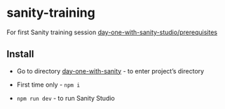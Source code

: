# sanity-training

For first Sanity training session [day-one-with-sanity-studio/prerequisites](https://training.sanity.build/module/day-one-with-sanity-studio/prerequisites)

## Install

- Go to directory [day-one-with-sanity](day-one-with-sanity) - to enter project’s directory
- First time only - `npm i`

- `npm run dev` - to run Sanity Studio
